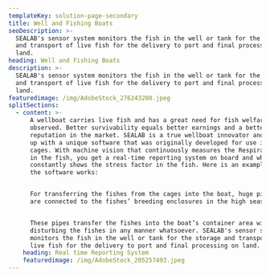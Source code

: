 ```yaml
---
templateKey: solution-page-secondary
title: Well and Fishing Boats
seoDescription: >-
  SEALAB's sensor system monitors the fish in the well or tank for the storage
  and transport of live fish for the delivery to port and final processing on
  land. 
heading: Well and Fishing Boats
description: >-
  SEALAB's sensor system monitors the fish in the well or tank for the storage
  and transport of live fish for the delivery to port and final processing on
  land. 
featuredimage: /img/AdobeStock_276243200.jpeg
splitSections:
  - content: >-
      A wellboat carries live fish and has a great need for fish welfare to be
      observed. Better survivability equals better earnings and a better
      reputation in the market. SEALAB is a true wellboat innovator and has come
      up with a unique software that was originally developed for use in salmon
      cages. With machine vision that continuously measures the Respiratory Rate
      in the fish, you get a real-time reporting system on board and which
      constantly shows the stress factor in the fish. Here is an example of how
      the software works:


      For transferring the fishes from the cages into the boat, huge pipelines
      are connected to the fishes’ breeding enclosures in the high seas.


      These pipes transfer the fishes into the boat’s container area without
      disturbing the fishes in any manner whatsoever. SEALAB's sensor system
      monitors the fish in the well or tank for the storage and transport of
      live fish for the delivery to port and final processing on land.
    heading: Real time Reporting System
    featuredimage: /img/AdobeStock_205257493.jpeg
---
```


